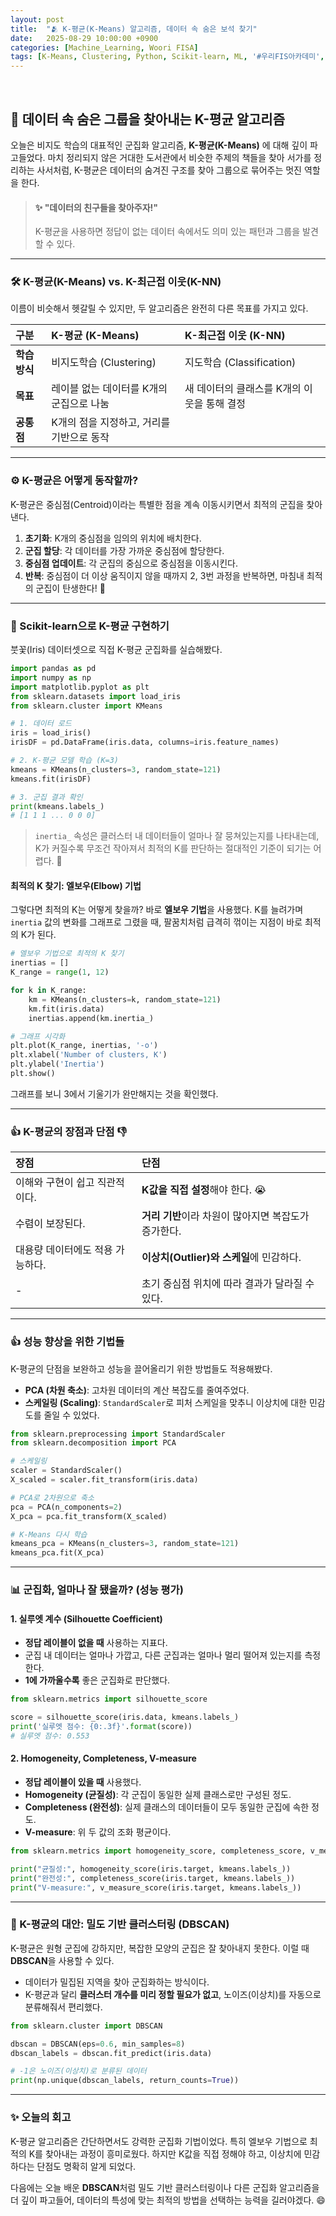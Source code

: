 ```yaml
---
layout: post
title:  "🫂 K-평균(K-Means) 알고리즘, 데이터 속 숨은 보석 찾기"
date:   2025-08-29 10:00:00 +0900
categories: [Machine_Learning, Woori FISA]
tags: [K-Means, Clustering, Python, Scikit-learn, ML, '#우리FIS아카데미', '#우리FISA', '#AI엔지니어링', '#K-디지털트레이닝', '#우리에프아이에스', '#글로벌소프트웨어캠퍼스']
---
```


<br>

## 🤖 데이터 속 숨은 그룹을 찾아내는 K-평균 알고리즘

오늘은 비지도 학습의 대표적인 군집화 알고리즘, **K-평균(K-Means)** 에 대해 깊이 파고들었다. 마치 정리되지 않은 거대한 도서관에서 비슷한 주제의 책들을 찾아 서가를 정리하는 사서처럼, K-평균은 데이터의 숨겨진 구조를 찾아 그룹으로 묶어주는 멋진 역할을 한다.

> #### ✨ "데이터의 친구들을 찾아주자!"
> K-평균을 사용하면 정답이 없는 데이터 속에서도 의미 있는 패턴과 그룹을 발견할 수 있다.

---

### 🛠️ K-평균(K-Means) vs. K-최근접 이웃(K-NN)

이름이 비슷해서 헷갈릴 수 있지만, 두 알고리즘은 완전히 다른 목표를 가지고 있다.

| 구분 | **K-평균 (K-Means)** | **K-최근접 이웃 (K-NN)** |
| :--- | :--- | :--- |
| **학습 방식** | 비지도학습 (Clustering) | 지도학습 (Classification) |
| **목표** | 레이블 없는 데이터를 K개의 군집으로 나눔 | 새 데이터의 클래스를 K개의 이웃을 통해 결정 |
| **공통점** | K개의 점을 지정하고, 거리를 기반으로 동작 |

---

### ⚙️ K-평균은 어떻게 동작할까?

K-평균은 중심점(Centroid)이라는 특별한 점을 계속 이동시키면서 최적의 군집을 찾아낸다.

1.  **초기화**: K개의 중심점을 임의의 위치에 배치한다.
2.  **군집 할당**: 각 데이터를 가장 가까운 중심점에 할당한다.
3.  **중심점 업데이트**: 각 군집의 중심으로 중심점을 이동시킨다.
4.  **반복**: 중심점이 더 이상 움직이지 않을 때까지 2, 3번 과정을 반복하면, 마침내 최적의 군집이 탄생한다! 🐜

---

### 🐍 Scikit-learn으로 K-평균 구현하기

붓꽃(Iris) 데이터셋으로 직접 K-평균 군집화를 실습해봤다.

```python
import pandas as pd
import numpy as np
import matplotlib.pyplot as plt
from sklearn.datasets import load_iris
from sklearn.cluster import KMeans

# 1. 데이터 로드
iris = load_iris()
irisDF = pd.DataFrame(iris.data, columns=iris.feature_names)

# 2. K-평균 모델 학습 (K=3)
kmeans = KMeans(n_clusters=3, random_state=121)
kmeans.fit(irisDF)

# 3. 군집 결과 확인
print(kmeans.labels_)
# [1 1 1 ... 0 0 0]
```

> `inertia_` 속성은 클러스터 내 데이터들이 얼마나 잘 뭉쳐있는지를 나타내는데, K가 커질수록 무조건 작아져서 최적의 K를 판단하는 절대적인 기준이 되기는 어렵다. 🤔

#### 최적의 K 찾기: 엘보우(Elbow) 기법

그렇다면 최적의 K는 어떻게 찾을까? 바로 **엘보우 기법**을 사용했다. K를 늘려가며 `inertia` 값의 변화를 그래프로 그렸을 때, 팔꿈치처럼 급격히 꺾이는 지점이 바로 최적의 K가 된다.

```python
# 엘보우 기법으로 최적의 K 찾기
inertias = []
K_range = range(1, 12)

for k in K_range:
    km = KMeans(n_clusters=k, random_state=121)
    km.fit(iris.data)
    inertias.append(km.inertia_)

# 그래프 시각화
plt.plot(K_range, inertias, '-o')
plt.xlabel('Number of clusters, K')
plt.ylabel('Inertia')
plt.show()
```
그래프를 보니 3에서 기울기가 완만해지는 것을 확인했다.

---

### 👍 K-평균의 장점과 단점 👎

| 장점 | 단점 |
| :--- | :--- |
| 이해와 구현이 쉽고 직관적이다. | **K값을 직접 설정**해야 한다. 😭 |
| 수렴이 보장된다. | **거리 기반**이라 차원이 많아지면 복잡도가 증가한다. |
| 대용량 데이터에도 적용 가능하다. | **이상치(Outlier)와 스케일**에 민감하다. |
| - | 초기 중심점 위치에 따라 결과가 달라질 수 있다. |

---

### 👍 성능 향상을 위한 기법들

K-평균의 단점을 보완하고 성능을 끌어올리기 위한 방법들도 적용해봤다.

-   **PCA (차원 축소)**: 고차원 데이터의 계산 복잡도를 줄여주었다.
-   **스케일링 (Scaling)**: `StandardScaler`로 피처 스케일을 맞추니 이상치에 대한 민감도를 줄일 수 있었다. 

```python
from sklearn.preprocessing import StandardScaler
from sklearn.decomposition import PCA

# 스케일링
scaler = StandardScaler()
X_scaled = scaler.fit_transform(iris.data)

# PCA로 2차원으로 축소
pca = PCA(n_components=2)
X_pca = pca.fit_transform(X_scaled)

# K-Means 다시 학습
kmeans_pca = KMeans(n_clusters=3, random_state=121)
kmeans_pca.fit(X_pca)
```

---

### 📊 군집화, 얼마나 잘 됐을까? (성능 평가)

#### 1. 실루엣 계수 (Silhouette Coefficient)
-   **정답 레이블이 없을 때** 사용하는 지표다.
-   군집 내 데이터는 얼마나 가깝고, 다른 군집과는 얼마나 멀리 떨어져 있는지를 측정한다.
-   **1에 가까울수록** 좋은 군집화로 판단했다.

```python
from sklearn.metrics import silhouette_score

score = silhouette_score(iris.data, kmeans.labels_)
print('실루엣 점수: {0:.3f}'.format(score))
# 실루엣 점수: 0.553
```

#### 2. Homogeneity, Completeness, V-measure
-   **정답 레이블이 있을 때** 사용했다.
-   **Homogeneity (균질성)**: 각 군집이 동일한 실제 클래스로만 구성된 정도.
-   **Completeness (완전성)**: 실제 클래스의 데이터들이 모두 동일한 군집에 속한 정도.
-   **V-measure**: 위 두 값의 조화 평균이다.

```python
from sklearn.metrics import homogeneity_score, completeness_score, v_measure_score

print("균질성:", homogeneity_score(iris.target, kmeans.labels_))
print("완전성:", completeness_score(iris.target, kmeans.labels_))
print("V-measure:", v_measure_score(iris.target, kmeans.labels_))
```

---

### 🧐 K-평균의 대안: 밀도 기반 클러스터링 (DBSCAN)

K-평균은 원형 군집에 강하지만, 복잡한 모양의 군집은 잘 찾아내지 못한다. 이럴 때 **DBSCAN**을 사용할 수 있다.

-   데이터가 밀집된 지역을 찾아 군집화하는 방식이다.
-   K-평균과 달리 **클러스터 개수를 미리 정할 필요가 없고**, 노이즈(이상치)를 자동으로 분류해줘서 편리했다.

```python
from sklearn.cluster import DBSCAN

dbscan = DBSCAN(eps=0.6, min_samples=8)
dbscan_labels = dbscan.fit_predict(iris.data)

# -1은 노이즈(이상치)로 분류된 데이터
print(np.unique(dbscan_labels, return_counts=True))
```

---

### ✨ 오늘의 회고

K-평균 알고리즘은 간단하면서도 강력한 군집화 기법이었다. 특히 엘보우 기법으로 최적의 K를 찾아내는 과정이 흥미로웠다. 하지만 K값을 직접 정해야 하고, 이상치에 민감하다는 단점도 명확히 알게 되었다.

다음에는 오늘 배운 **DBSCAN**처럼 밀도 기반 클러스터링이나 다른 군집화 알고리즘을 더 깊이 파고들어, 데이터의 특성에 맞는 최적의 방법을 선택하는 능력을 길러야겠다. 😄
